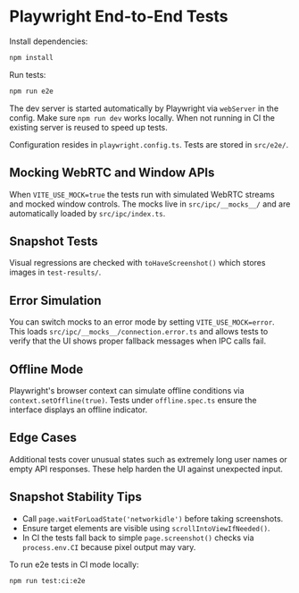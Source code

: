 # Playwright End-to-End Tests

Install dependencies:
```bash
npm install
```

Run tests:
```bash
npm run e2e
```

The dev server is started automatically by Playwright via `webServer` in the
config. Make sure `npm run dev` works locally. When not running in CI the
existing server is reused to speed up tests.

Configuration resides in `playwright.config.ts`. Tests are stored in `src/e2e/`.


## Mocking WebRTC and Window APIs

When `VITE_USE_MOCK=true` the tests run with simulated WebRTC streams and mocked window controls. The mocks live in `src/ipc/__mocks__/` and are automatically loaded by `src/ipc/index.ts`.

## Snapshot Tests

Visual regressions are checked with `toHaveScreenshot()` which stores images in
`test-results/`.

## Error Simulation

You can switch mocks to an error mode by setting `VITE_USE_MOCK=error`. This
loads `src/ipc/__mocks__/connection.error.ts` and allows tests to verify that
the UI shows proper fallback messages when IPC calls fail.

## Offline Mode

Playwright's browser context can simulate offline conditions via
`context.setOffline(true)`. Tests under `offline.spec.ts` ensure the interface
displays an offline indicator.

## Edge Cases

Additional tests cover unusual states such as extremely long user names or
empty API responses. These help harden the UI against unexpected input.

## Snapshot Stability Tips

- Call `page.waitForLoadState('networkidle')` before taking screenshots.
- Ensure target elements are visible using `scrollIntoViewIfNeeded()`.
- In CI the tests fall back to simple `page.screenshot()` checks via
  `process.env.CI` because pixel output may vary.

To run e2e tests in CI mode locally:

```bash
npm run test:ci:e2e
```
